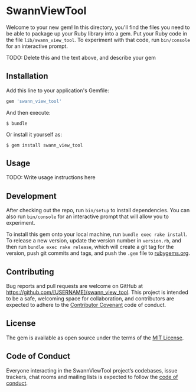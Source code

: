 # SwannViewTool

Welcome to your new gem! In this directory, you'll find the files you need to be able to package up your Ruby library into a gem. Put your Ruby code in the file `lib/swann_view_tool`. To experiment with that code, run `bin/console` for an interactive prompt.

TODO: Delete this and the text above, and describe your gem

## Installation

Add this line to your application's Gemfile:

```ruby
gem 'swann_view_tool'
```

And then execute:

    $ bundle

Or install it yourself as:

    $ gem install swann_view_tool

## Usage

TODO: Write usage instructions here

## Development

After checking out the repo, run `bin/setup` to install dependencies. You can also run `bin/console` for an interactive prompt that will allow you to experiment.

To install this gem onto your local machine, run `bundle exec rake install`. To release a new version, update the version number in `version.rb`, and then run `bundle exec rake release`, which will create a git tag for the version, push git commits and tags, and push the `.gem` file to [rubygems.org](https://rubygems.org).

## Contributing

Bug reports and pull requests are welcome on GitHub at https://github.com/[USERNAME]/swann_view_tool. This project is intended to be a safe, welcoming space for collaboration, and contributors are expected to adhere to the [Contributor Covenant](http://contributor-covenant.org) code of conduct.

## License

The gem is available as open source under the terms of the [MIT License](https://opensource.org/licenses/MIT).

## Code of Conduct

Everyone interacting in the SwannViewTool project’s codebases, issue trackers, chat rooms and mailing lists is expected to follow the [code of conduct](https://github.com/[USERNAME]/swann_view_tool/blob/master/CODE_OF_CONDUCT.md).
